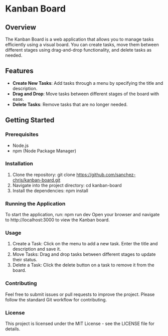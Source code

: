 # Kanban Board

## Overview

The Kanban Board is a web application that allows you to manage tasks efficiently using a visual board. You can create tasks, move them between different stages using drag-and-drop functionality, and delete tasks as needed.

## Features

- **Create New Tasks**: Add tasks through a menu by specifying the title and description.
- **Drag and Drop**: Move tasks between different stages of the board with ease.
- **Delete Tasks**: Remove tasks that are no longer needed.

## Getting Started

### Prerequisites

- Node.js
- npm (Node Package Manager)

### Installation

1. Clone the repository:
   git clone https://github.com/sanchez-chris/kanban-board.git
2. Navigate into the project directory:
  cd kanban-board
3. Install the dependencies:
   npm install


### Running the Application
   To start the application, run:
   npm run dev
   Open your browser and navigate to http://localhost:3000 to view the Kanban board.

### Usage
   1. Create a Task: Click on the menu to add a new task. Enter the title and description and save it.
   2. Move Tasks: Drag and drop tasks between different stages to update their status.
   3. Delete a Task: Click the delete button on a task to remove it from the board.

### Contributing
   Feel free to submit issues or pull requests to improve the project. Please follow the standard Git workflow for contributing.

### License
   This project is licensed under the MIT License - see the LICENSE file for details.
